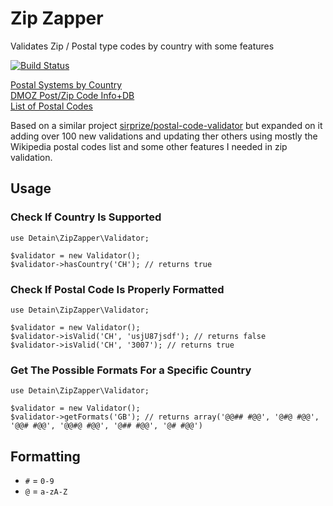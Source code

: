 # Zip Zapper

Validates Zip / Postal type codes by country with some features 

[![Build Status](https://secure.travis-ci.org/detain/zip-zapper.png?branch=master)](http://travis-ci.org/detain/zip-zapper)

[Postal Systems by Country](https://en.wikipedia.org/wiki/Category:Postal_system)<br>
[DMOZ Post/Zip Code Info+DB](http://dmoztools.net/Reference/Directories/Address_and_Phone_Numbers/Postal_Codes/)<br>
[List of Postal Codes](https://en.wikipedia.org/wiki/List_of_postal_codes)<br>

Based on a similar project [sirprize/postal-code-validator](https://github.com/sirprize/postal-code-validator) but expanded on it adding over 100 new validations and updating ther others using mostly the Wikipedia postal codes list and some other features I needed in zip validation.

## Usage

### Check If Country Is Supported

    use Detain\ZipZapper\Validator;
    
    $validator = new Validator();
    $validator->hasCountry('CH'); // returns true

### Check If Postal Code Is Properly Formatted

    use Detain\ZipZapper\Validator;
    
    $validator = new Validator();
    $validator->isValid('CH', 'usjU87jsdf'); // returns false
    $validator->isValid('CH', '3007'); // returns true

### Get The Possible Formats For a Specific Country

    use Detain\ZipZapper\Validator;
    
    $validator = new Validator();
    $validator->getFormats('GB'); // returns array('@@## #@@', '@#@ #@@', '@@# #@@', '@@#@ #@@', '@## #@@', '@# #@@')

## Formatting

+ `#` = `0-9`
+ `@` = `a-zA-Z`

